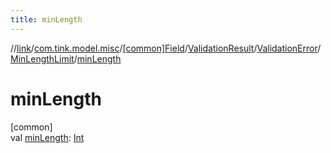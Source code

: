 ```yaml
---
title: minLength
---
```

//[link](../../../../../../index.html)/[com.tink.model.misc](../../../../index.html)/[[common]Field](../../../index.html)/[ValidationResult](../../index.html)/[ValidationError](../index.html)/[MinLengthLimit](index.html)/[minLength](min-length.html)



# minLength



[common]\
val [minLength](min-length.html): [Int](https://kotlinlang.org/api/latest/jvm/stdlib/kotlin/-int/index.html)




